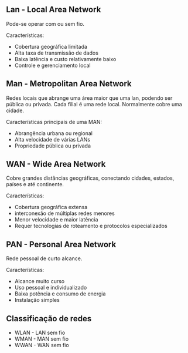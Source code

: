 ## Lan - Local Area Network

Pode-se operar com ou sem fio.

Características:
- Cobertura geográfica limitada
- Alta taxa de transmissão de dados
- Baixa latência e custo relativamente baixo
- Controle e gerenciamento local


## Man - Metropolitan Area Network

Redes locais que abrange uma área maior que uma lan, podendo ser pública ou privada. Cada filial é uma rede local.
Normalmente cobre uma cidade.

Características principais de uma MAN:
- Abrangência urbana ou regional
- Alta velocidade de várias LANs
- Propriedade pública ou privada

## WAN - Wide Area Network

Cobre grandes distâncias geográficas, conectando cidades, estados, países e até continente.

Características:
- Cobertura geográfica extensa
- interconexão de múltiplas redes menores
- Menor velocidade e maior latência
- Requer tecnologias de roteamento e protocolos especializados

## PAN - Personal Area Network

Rede pessoal de curto alcance.

Características:
- Alcance muito curso
- Uso pessoal e individualizado
- Baixa potência e consumo de energia
- Instalação simples

## Classificação de redes

- WLAN - LAN sem fio
- WMAN - MAN sem fio
- WWAN - WAN sem fio